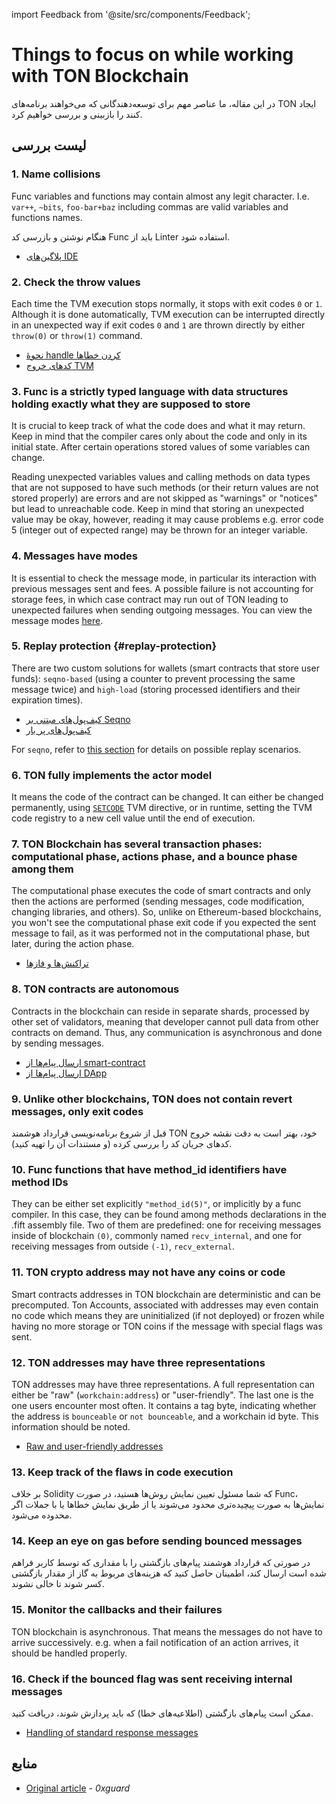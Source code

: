 import Feedback from '@site/src/components/Feedback';

# Things to focus on while working with TON Blockchain

در این مقاله، ما عناصر مهم برای توسعه‌دهندگانی که می‌خواهند برنامه‌های TON ایجاد کنند را بازبینی و بررسی خواهیم کرد.

## لیست بررسی

### 1. Name collisions

Func variables and functions may contain almost any legit character. I.e. `var++`, `~bits`, `foo-bar+baz` including commas are valid variables and functions names.

هنگام نوشتن و بازرسی کد Func باید از Linter استفاده شود.

- [پلاگین‌های IDE](/v3/documentation/smart-contracts/getting-started/ide-plugins/)

### 2. Check the throw values

Each time the TVM execution stops normally, it stops with exit codes `0` or `1`. Although it is done automatically, TVM execution can be interrupted directly in an unexpected way if exit codes `0` and `1` are thrown directly by either `throw(0)` or `throw(1)` command.

- [نحوهٔ handle کردن خطاها](/v3/documentation/smart-contracts/func/docs/builtins#throwing-exceptions)
- [کدهای خروج TVM](/v3/documentation/tvm/tvm-exit-codes)

### 3. Func is a strictly typed language with data structures holding exactly what they are supposed to store

It is crucial to keep track of what the code does and what it may return. Keep in mind that the compiler cares only about the code and only in its initial state. After certain operations stored values of some variables can change.

Reading unexpected variables values and calling methods on data types that are not supposed to have such methods (or their return values are not stored properly) are errors and are not skipped as "warnings" or "notices" but lead to unreachable code. Keep in mind that storing an unexpected value may be okay, however, reading it may cause problems e.g. error code 5 (integer out of expected range) may be thrown for an integer variable.

### 4. Messages have modes

It is essential to check the message mode, in particular its interaction with previous messages sent and fees. A possible failure is not accounting for storage fees, in which case contract may run out of TON leading to unexpected failures when sending outgoing messages. You can view the message modes [here](/v3/documentation/smart-contracts/message-management/sending-messages#message-modes).

### 5. Replay protection {#replay-protection}

There are two custom solutions for wallets (smart contracts that store user funds): `seqno-based` (using a counter to prevent processing the same message twice) and `high-load` (storing processed identifiers and their expiration times).

- [کیف‌پول‌های مبتنی بر Seqno](/v3/guidelines/dapps/asset-processing/payments-processing/#seqno-based-wallets)
- [کیف‌پول‌های پر بار](/v3/guidelines/dapps/asset-processing/payments-processing/#high-load-wallets)

For `seqno`, refer to [this section](/v3/documentation/smart-contracts/message-management/sending-messages#mode3) for details on possible replay scenarios.

### 6. TON fully implements the actor model

It means the code of the contract can be changed. It can either be changed permanently, using [`SETCODE`](/v3/documentation/smart-contracts/func/docs/stdlib#set_code) TVM directive, or in runtime, setting the TVM code registry to a new cell value until the end of execution.

### 7. TON Blockchain has several transaction phases: computational phase, actions phase, and a bounce phase among them

The computational phase executes the code of smart contracts and only then the actions are performed (sending messages, code modification, changing libraries, and others). So, unlike on Ethereum-based blockchains, you won't see the computational phase exit code if you expected the sent message to fail, as it was performed not in the computational phase, but later, during the action phase.

- [تراکنش‌ها و فازها](/v3/documentation/tvm/tvm-overview#transactions-and-phases)

### 8. TON contracts are autonomous

Contracts in the blockchain can reside in separate shards, processed by other set of validators, meaning that developer cannot pull data from other contracts on demand. Thus, any communication is asynchronous and done by sending messages.

- [ارسال پیام‌ها از smart-contract](/v3/documentation/smart-contracts/message-management/sending-messages)
- [ارسال پیام‌ها از DApp](/v3/guidelines/ton-connect/guidelines/sending-messages)

### 9. Unlike other blockchains, TON does not contain revert messages, only exit codes

قبل از شروع برنامه‌نویسی قرارداد هوشمند TON خود، بهتر است به دقت نقشه خروج کدهای جریان کد را بررسی کرده (و مستندات آن را تهیه کنید).

### 10. Func functions that have method_id identifiers have method IDs

They can be either set explicitly `"method_id(5)"`, or implicitly by a func compiler. In this case, they can be found among methods declarations in the .fift assembly file. Two of them are predefined: one for receiving messages inside of blockchain `(0)`, commonly named `recv_internal`, and one for receiving messages from outside `(-1)`, `recv_external`.

### 11. TON crypto address may not have any coins or code

Smart contracts addresses in TON blockchain are deterministic and can be precomputed. Ton Accounts, associated with addresses may even contain no code which means they are uninitialized (if not deployed) or frozen while having no more storage or TON coins if the message with special flags was sent.

### 12. TON addresses may have three representations

TON addresses may have three representations.
A full representation can either be "raw" (`workchain:address`) or "user-friendly". The last one is the one users encounter most often. It contains a tag byte, indicating whether the address is `bounceable` or `not bounceable`, and a workchain id byte. This information should be noted.

- [Raw and user-friendly addresses](/v3/documentation/smart-contracts/addresses#raw-and-user-friendly-addresses)

### 13. Keep track of the flaws in code execution

بر خلاف Solidity که شما مسئول تعیین نمایش روش‌ها هستید، در صورت Func، نمایش‌ها به صورت پیچیده‌تری محدود می‌شوند یا از طریق نمایش خطاها یا با جملات اگر محدوده می‌شود.

### 14. Keep an eye on gas before sending bounced messages

در صورتی که قرارداد هوشمند پیام‌های بازگشتی را با مقداری که توسط کاربر فراهم شده است ارسال کند، اطمینان حاصل کنید که هزینه‌های مربوط به گاز از مقدار بازگشتی کسر شوند تا خالی نشوند.

### 15. Monitor the callbacks and their failures

TON blockchain is asynchronous. That means the messages do not have to arrive successively. e.g. when a fail notification of an action arrives, it should be handled properly.

### 16. Check if the bounced flag was sent receiving internal messages

ممکن است پیام‌های بازگشتی (اطلاعیه‌های خطا) که باید پردازش شوند، دریافت کنید.

- [Handling of standard response messages](/v3/documentation/smart-contracts/message-management/internal-messages#handling-of-standard-response-messages)

## منابع

- [Original article](https://0xguard.com/things_to_focus_on_while_working_with_ton_blockchain) - _0xguard_

<Feedback />

